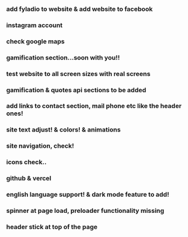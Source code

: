 
### add fyladio to website & add website to facebook
### instagram account
### check google maps
### gamification section...soon with you!!
### test website to all screen sizes with real screens

### gamification & quotes api sections to be added
### add links to contact section, mail phone etc like the header ones!

### site text adjust! & colors! & animations
### site navigation, check!
### icons check..
### github & vercel
### english language support! & dark mode feature to add!

### spinner at page load, preloader functionality missing
### header stick at top of the page